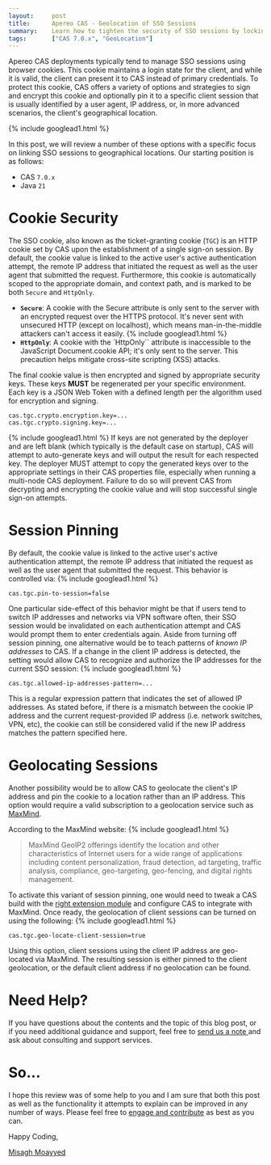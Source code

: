```yaml
---
layout:     post
title:      Apereo CAS - Geolocation of SSO Sessions
summary:    Learn how to tighten the security of SSO sessions by locking down cookies to IP addresses or geographical locations.
tags:       ["CAS 7.0.x", "GeoLocation"]
---
```


Apereo CAS deployments typically tend to manage SSO sessions using browser cookies. This cookie maintains a login state for the client, and while it is valid, the client can present it to CAS instead of primary credentials. To protect this cookie, CAS offers a variety of options and strategies to sign and encrypt this cookie and optionally pin it to a specific client session that is usually identified by a user agent, IP address, or, in more advanced scenarios, the client's geographical location.

{% include googlead1.html  %}

In this post, we will review a number of these options with a specific focus on linking SSO sessions to geographical locations. Our starting position is as follows:

- CAS `7.0.x`
- Java `21`

# Cookie Security

The SSO cookie, also known as the ticket-granting cookie (`TGC`) is an HTTP cookie set by CAS upon the establishment of a single sign-on session. By default, the cookie value is linked to the active user's active authentication attempt, the remote IP address that initiated the request as well as the user agent that submitted the request. Furthermore, this cookie is automatically scoped to the appropriate domain, and context path, and is marked to be both `Secure` and `HttpOnly`.

- **`Secure`**: A cookie with the Secure attribute is only sent to the server with an encrypted request over the HTTPS protocol. It's never sent with unsecured HTTP (except on localhost), which means man-in-the-middle attackers can't access it easily.
{% include googlead1.html  %}
- **`HttpOnly`**: A cookie with the `HttpOnly`` attribute is inaccessible to the JavaScript Document.cookie API; it's only sent to the server. This precaution helps mitigate cross-site scripting (XSS) attacks.

The final cookie value is then encrypted and signed by appropriate security keys. These keys **MUST** be regenerated per your specific environment. Each key is a JSON Web Token with a defined length per the algorithm used for encryption and signing.

```properties
cas.tgc.crypto.encryption.key=...
cas.tgc.crypto.signing.key=...
```
{% include googlead1.html  %}
If keys are not generated by the deployer and are left blank (which typically is the default case on startup), CAS will attempt to auto-generate keys and will output the result for each respected key. The deployer MUST attempt to copy the generated keys over to the appropriate settings in their CAS properties file, especially when running a multi-node CAS deployment. Failure to do so will prevent CAS from decrypting and encrypting the cookie value and will stop successful single sign-on attempts.

# Session Pinning

By default, the cookie value is linked to the active user's active authentication attempt, the remote IP address that initiated the request as well as the user agent that submitted the request. This behavior is controlled via:
{% include googlead1.html  %}
```properties
cas.tgc.pin-to-session=false
```

One particular side-effect of this behavior might be that if users tend to switch IP addresses and networks via VPN software often, their SSO session would be invalidated on each authentication attempt and CAS would prompt them to enter credentials again. Aside from turning off session pinning, one alternative would be to teach patterns of *known IP addresses* to CAS. If a change in the client IP address is detected, the setting would allow CAS to recognize and authorize the IP addresses for the current SSO session:
{% include googlead1.html  %}
```properties
cas.tgc.allowed-ip-addresses-pattern=...
```

This is a regular expression pattern that indicates the set of allowed IP addresses. As stated before, if there is a mismatch between the cookie IP address and the current request-provided IP address (i.e. network switches, VPN, etc), the cookie can still be considered valid if the new IP address matches the pattern specified here.

# Geolocating Sessions

Another possibility would be to allow CAS to geolocate the client's IP address and pin the cookie to a location rather than an IP address. This option would require a valid subscription to a geolocation service such as [MaxMind](https://www.maxmind.com/). 

According to the MaxMind website:
{% include googlead1.html  %}
> MaxMind GeoIP2 offerings identify the location and other characteristics of Internet users for a wide range of applications including content personalization, fraud detection, ad targeting, traffic analysis, compliance, geo-targeting, geo-fencing, and digital rights management.

To activate this variant of session pinning, one would need to tweak a CAS build with the [right extension module](https://apereo.github.io/cas/development/authentication/GeoTracking-Authentication-Maxmind.html) and configure CAS to integrate with MaxMind. Once ready, the geolocation of client sessions can be turned on using the following:
{% include googlead1.html  %}
```properties
cas.tgc.geo-locate-client-session=true
```

Using this option, client sessions using the client IP address are geo-located via MaxMind. The resulting session is either pinned to the client geolocation, or the default client address if no geolocation can be found.

# Need Help?

If you have questions about the contents and the topic of this blog post, or if you need additional guidance and support, feel free to [send us a note ](/#contact-section-header) and ask about consulting and support services.

# So...

I hope this review was of some help to you and I am sure that both this post as well as the functionality it attempts to explain can be improved in any number of ways. Please feel free to [engage and contribute][contribguide] as best as you can.

Happy Coding,

[Misagh Moayyed](https://fawnoos.com)

[contribguide]: https://apereo.github.io/cas/developer/Contributor-Guidelines.html